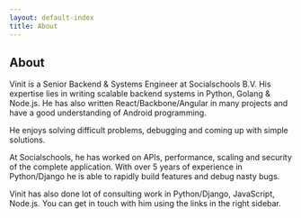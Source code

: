 ```yaml
---
layout: default-index
title: About
---
```


## About

Vinit is a Senior Backend & Systems Engineer at Socialschools B.V. His expertise lies in writing scalable backend systems in Python, Golang & Node.js.
He has also written React/Backbone/Angular in many projects and have a good understanding of Android programming.

He enjoys solving difficult problems, debugging and coming up with simple solutions.

At Socialschools, he has worked on APIs, performance, scaling and security of the complete application. With over 5 years of experience in Python/Django he is able to rapidly build features and debug nasty bugs.

Vinit has also done lot of consulting work in Python/Django, JavaScript, Node.js. You can get in touch with him using the links in the right sidebar.
